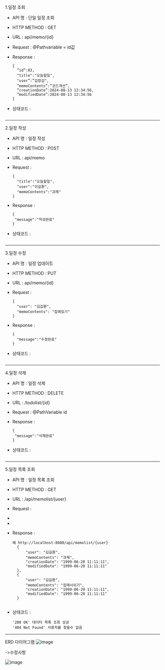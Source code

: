 1.일정 조회

+ API 명 : 단일 일정 조회
+ HTTP METHOD : GET
+ URL : api/memo/{id}
+ Request : @Pathvariable = id값

+ Response :
  ```
  {
    ”id”:03,
    "title":"오늘할일",
    "user”:”김창섭",
    ”memoContents”:”코드개선”,
    ”creationDate”:2024-08-13 12:34:56,
    ”modifiedDate”:2024-08-13 12:34:56
  }
  ```
+ 상태코드 :
  ```
  
  ```
* * *
2.일정 작성

+ API 명 : 일정 작성
+ HTTP METHOD : POST
+ URL : api/memo
+ Request :
  ```
  {
    "title":"오늘할일",
    "user":"이길환",
    "memoContents":"과제"
  }
  ```

+ Response :
  ```
  {
   "message":"작성완료"
  }
  ```
+ 상태코드 :
  ```
  ```
* * *
  3.일정 수정

+ API 명 : 일정 업데이트
+ HTTP METHOD : PUT
+ URL : api/memo/{id}
+ Request :
  ```
  {
    "user": "김갑환",
    "memoContents": "집에있기"
  }
  ```

+ Response :
  ```
  {
    "message":"수정완료"
  }
  ```
+ 상태코드 :
  ```
  ```
* * *
 4.일정 삭제

+ API 명 : 일정 삭제
+ HTTP METHOD : DELETE
+ URL : /todolist/{id}
+ Request : @PathVariable id

+ Response :
  ```
  {
   "message":"삭제완료"
  }
  ```
+ 상태코드 :
  ```
  ```
* * *
5.일정 목록 조회

+ API 명 : 일정 목록 조회
+ HTTP METHOD : GET
+ URL : /api/memolist/{user}
+ Request :
+
+ 

+ Response :
  ```
  예 http://localhost:8080/api/memolist/{user}
    {
        "user": "김길환",
        "memoContents": "과제",
        "creationDate": "1999-06-20 11:11:11",
        "modifiedDate": "1999-06-20 11:11:11"
    },
    {
        "user": "김길환",
        "memoContents": "집에서쉬기",
        "creationDate": "1999-06-20 11:11:11",
        "modifiedDate": "1999-06-20 11:11:11"
    }
  ```
  ```
+ 상태코드 :
  ```
  '200 OK' 데이터 목록 조회 성공
  '404 Not Found' 사용자를 찾을수 없음
  ```
***
ERD 다이어그램
![image](https://github.com/user-attachments/assets/d2b13d00-3e6a-4fae-a920-19eb5c4cc9d4)

->수정사항


![image](https://github.com/user-attachments/assets/4e81d113-f532-4373-a3d7-e1a6f355ae91)




